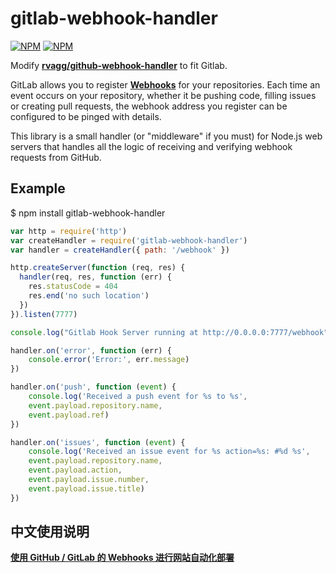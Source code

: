 # gitlab-webhook-handler

[![NPM](https://nodei.co/npm/gitlab-webhook-handler.png?downloads=true&downloadRank=true)](https://nodei.co/npm/gitlab-webhook-handler/)
[![NPM](https://nodei.co/npm-dl/gitlab-webhook-handler.png?months=6&height=3)](https://nodei.co/npm/gitlab-webhook-handler/)

Modify **[rvagg/github-webhook-handler](https://github.com/rvagg/github-webhook-handler)** to fit Gitlab.

GitLab allows you to register **[Webhooks](https://gitlab.com/help/web_hooks/web_hooks)** for your repositories. Each time an event occurs on your repository, whether it be pushing code, filling issues or creating pull requests, the webhook address you register can be configured to be pinged with details.

This library is a small handler (or "middleware" if you must) for Node.js web servers that handles all the logic of receiving and verifying webhook requests from GitHub.


## Example

$ npm install gitlab-webhook-handler

```js
var http = require('http')
var createHandler = require('gitlab-webhook-handler')
var handler = createHandler({ path: '/webhook' })

http.createServer(function (req, res) {
  handler(req, res, function (err) {
    res.statusCode = 404
    res.end('no such location')
  })
}).listen(7777)

console.log("Gitlab Hook Server running at http://0.0.0.0:7777/webhook");

handler.on('error', function (err) {
  	console.error('Error:', err.message)
})

handler.on('push', function (event) {
  	console.log('Received a push event for %s to %s',
    event.payload.repository.name,
    event.payload.ref)
})

handler.on('issues', function (event) {
  	console.log('Received an issue event for %s action=%s: #%d %s',
    event.payload.repository.name,
    event.payload.action,
    event.payload.issue.number,
    event.payload.issue.title)
})
```

## 中文使用说明
**[使用 GitHub / GitLab 的 Webhooks 进行网站自动化部署](http://www.lovelucy.info/auto-deploy-website-by-webhooks-of-github-and-gitlab.html)**